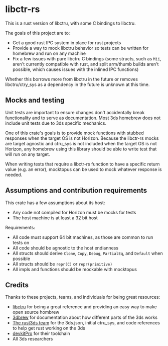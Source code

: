 # libctr-rs

This is a rust version of libctru, with some C bindings to libctru.

The goals of this project are to:

- Get a good rust IPC system in place for rust projects
- Provide a way to mock libctru behavior so tests can be written for homebrew and run on any machine
- Fix a few issues with pure libctru C bindings (some structs, such as `Mii`, aren't currently compatible with rust, and split arm/thumb builds aren't possible, which causes issues with the inlined IPC functions)

Whether this borrows more from libctru in the future or removes libctru/ctry_sys as a dependency in the future is unknown at this time.

## Mocks and testing

Unit tests are important to ensure changes don't accidentally break functionality and to serve as documentation. Most 3ds homebrew does not include unit tests due to 3ds specific mechanics.

One of this crate's goals is to provide mock functions with stubbed responses when the target OS is not Horizon. Because the libctr-rs mocks are target agnostic and ctru_sys is not included when the target OS is not Horizon, any homebrew using this library should be able to write test that will run on any target.

When writing tests that require a libctr-rs function to have a specific return value (e.g. an error), mocktopus can be used to mock whatever response is needed.

## Assumptions and contribution requirements

This crate has a few assumptions about its host:

- Any code not compiled for Horizon must be mocks for tests
- The host machine is at least a 32 bit host

Requirements:

- All code must support 64 bit machines, as those are common to run tests on
- All code should be agnostic to the host endianness
- All structs should derive `Clone`, `Copy`, `Debug`, `PartialEq`, and `Default` when possible
- All structs should be `repr(C)` or `repr(primitive)`
- All impls and functions should be mockable with mocktopus

## Credits

Thanks to these projects, teams, and individuals for being great resources:

- [libctru](https://github.com/devkitPro/libctru/) for being a great reference and providing an easy way to make open source hombrew
- [3dbrew](https://www.3dbrew.org/) for documentation about how different parts of the 3ds works
- [The rust3ds team](https://github.com/rust3ds) for the 3ds.json, initial ctru_sys, and code references to help get rust working on the 3ds
- [devkitPro](https://github.com/devkitPro/) for their toolchain
- All 3ds researchers
